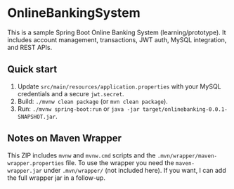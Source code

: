 # OnlineBankingSystem

This is a sample Spring Boot Online Banking System (learning/prototype).
It includes account management, transactions, JWT auth, MySQL integration, and REST APIs.

## Quick start

1. Update `src/main/resources/application.properties` with your MySQL credentials and a secure `jwt.secret`.
2. Build: `./mvnw clean package` (or `mvn clean package`).
3. Run: `./mvnw spring-boot:run` or `java -jar target/onlinebanking-0.0.1-SNAPSHOT.jar`.

## Notes on Maven Wrapper
This ZIP includes `mvnw` and `mvnw.cmd` scripts and the `.mvn/wrapper/maven-wrapper.properties` file.
To use the wrapper you need the `maven-wrapper.jar` under `.mvn/wrapper/` (not included here). If you want, I can add the full wrapper jar in a follow-up.
